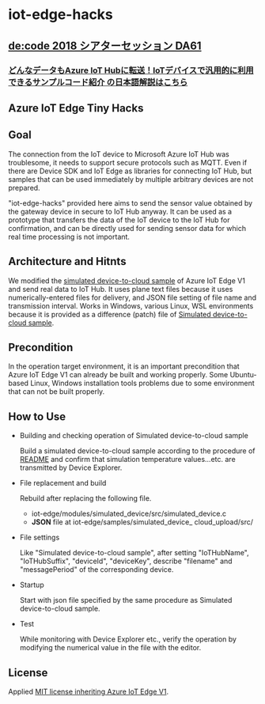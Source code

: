 # iot-edge-hacks

## [de:code 2018 シアターセッション DA61](readme_ja.md)

### [どんなデータもAzure IoT Hubに転送！IoTデバイスで汎用的に利用できるサンプルコード紹介 の日本語解説はこちら](readme_ja.md)

## Azure IoT Edge Tiny Hacks

## Goal
The connection from the IoT device to Microsoft Azure IoT Hub was troublesome, it needs to support secure protocols such as MQTT. Even if there are Device SDK and IoT Edge as libraries for connecting IoT Hub, but samples that can be used immediately by multiple arbitrary devices are not prepared. 

 "iot-edge-hacks" provided here aims to send the sensor value obtained by the gateway device in secure to IoT Hub anyway. It can be used as a prototype that transfers the data of the IoT device to the IoT Hub for confirmation, and can be directly used for sending sensor data for which real time processing is not important.

## Architecture and Hitnts
We modified the [simulated device-to-cloud sample](https://github.com/Azure/iot-edge/tree/master/v1/samples/simulated_device_cloud_upload) of Azure IoT Edge V1 and send real data to IoT Hub. It uses plane text files because it uses numerically-entered files for delivery, and JSON file setting of file name and transmission interval. Works in Windows, various Linux, WSL environments because it is provided as a difference (patch) file of [Simulated device-to-cloud sample](https://github.com/Azure/iot-edge/tree/master/v1/samples/simulated_device_cloud_upload).

## Precondition
In the operation target environment, it is an important precondition that Azure IoT Edge V1 can already be built and working properly. Some Ubuntu-based Linux, Windows installation tools problems due to some environment that can not be built properly.

## How to Use
+ Building and checking operation of Simulated device-to-cloud sample

	Build a simulated device-to-cloud sample according to the procedure of [README](https://github.com/Azure/iot-edge/blob/master/v1/samples/simulated_device_cloud_upload/README.md) and confirm that simulation temperature values...etc. are transmitted by Device Explorer.

+ File replacement and build

	Rebuild after replacing the following file.
	- iot-edge/modules/simulated_device/src/simulated_device.c
	- **JSON** file at  iot-edge/samples/simulated_device_ cloud_upload/src/

+ File settings

	Like "Simulated device-to-cloud sample", after setting "IoTHubName", "IoTHubSuffix", "deviceId", "deviceKey", describe "filename" and "messagePeriod" of the corresponding device.

+ Startup

	Start with json file specified by the same procedure as Simulated device-to-cloud sample.

+ Test

	While monitoring with Device Explorer etc., verify the operation by modifying the numerical value in the file with the editor.

## License
Applied [MIT license inheriting Azure IoT Edge V1](https://github.com/Azure/iot-edge/blob/master/v1/License.txt).
